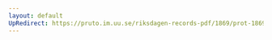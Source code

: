 ```yaml
---
layout: default
UpRedirect: https://pruto.im.uu.se/riksdagen-records-pdf/1869/prot-1869--ak--312/prot-1869--ak--312_032.pdf
---
```

